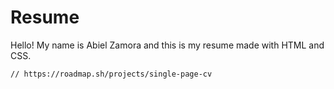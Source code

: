 # Resume

Hello! My name is Abiel Zamora and this is my resume made with HTML and CSS.

    // https://roadmap.sh/projects/single-page-cv
